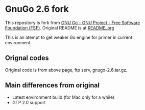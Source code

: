 # GnuGo 2.6 fork

This repository is fork from [GNU Go - GNU Project - Free Software Foundation (FSF)](https://www.gnu.org/software/gnugo/devel.html).
Original README is at [README_org](./README_org)

This is an atempt to get weaker Go engine for primer in current environment.

## Orignal codes

Original code is from above page, ftp serv, gnugo-2.6.tar.gz.


## Main differences from original

- Latest environment build (for Mac only for a while)
- GTP 2.0 support